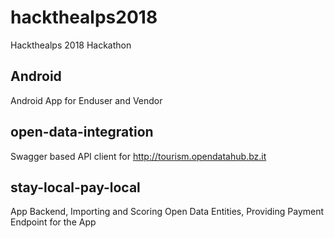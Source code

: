 # hackthealps2018
Hackthealps 2018 Hackathon

## Android
Android App for Enduser and Vendor

## open-data-integration
Swagger based API client for http://tourism.opendatahub.bz.it

## stay-local-pay-local
App Backend, Importing and Scoring Open Data Entities, Providing Payment Endpoint for the App 

